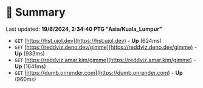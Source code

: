 # 📖 Summary
Last updated: **19/8/2024, 2:34:40 PTG "Asia/Kuala_Lumpur"**

- `GET` [https://hst.ujol.dev](https://hst.ujol.dev) - **Up** (624ms)
- `GET` [https://reddviz.deno.dev/gimme](https://reddviz.deno.dev/gimme) - **Up** (933ms)
- `GET` [https://reddviz.amar.kim/gimme](https://reddviz.amar.kim/gimme) - **Up** (1641ms)
- `GET` [https://dumb.onrender.com](https://dumb.onrender.com) - **Up** (960ms)
